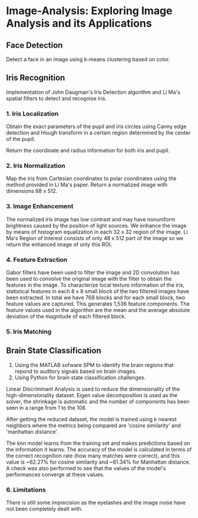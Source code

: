 # Image-Analysis: Exploring Image Analysis and its Applications 

## Face Detection

Detect a face in an image using k-means clustering based on color. 

## Iris Recognition

Implementation of John Daugman's Iris Detection algorithm and Li Ma's spatial filters to detect and recognise iris. 

### 1. Iris Localization

Obtain the exact parameters of the pupil and iris circles using Canny edge detection and Hough transform in a certain region determined by the center of the pupil.

Return the coordinate and radius information for both iris and pupil.

### 2. Iris Normalization

Map the iris from Cartesian coordinates to polar coordinates using the method provided in Li Ma's paper. Return a normalized image with dimensions 68 x 512.


### 3. Image Enhancement

The normalized iris image has low contrast and may have nonuniform brightness caused by the position of light sources. We enhance the image by means of histogram equalization in each 32 x 32 region of the image. Li Ma's Region of Interest consists of only 48 x 512 part of the image so we return the enhanced image of only this ROI.


### 4. Feature Extraction

Gabor filters have been used to filter the image and 2D convolution has been used to convolve the original image with the filter to obtain the features in the image. To characterize local texture information of the iris, statistical features in each 8 x 8 small block of the two filtered images have been extracted. In total we have 768 blocks and for each small block, two feature values are captured. This generates 1,536 feature components. The feature values used in the algorithm are the mean and the average absolute deviation of the magnitude of each filtered block.

### 5. Iris Matching

## Brain State Classification

1. Using the MATLAB sofware SPM to identify the brain regions that repond to auditory signals based on brain images. 
2. Using Python for brain state classification challenges. 

Linear Discriminant Analysis is used to reduce the dimensionality of the high-dimensionality dataset. Eigen value decomposition is used as the solver, the shrinkage is automatic and the number of components has been seen in a range from 1 to the 108.

After getting the reduced dataset, the model is trained using k nearest neighbors where the metrics being compared are 'cosine similarity' and 'manhattan distance'.

The knn model learns from the training set and makes predictions based on the information it learns. The accuracy of the model is calculated in terms of the correct recognition rate (how many matches were correct), and this value is ~62.27% for cosine similarity and ~61.34% for Manhattan distance. A check was also performed to see that the values of the model's performances converge at these values.


### 6. Limitations

There is still some imprecision as the eyelashes and the image noise have not been completely dealt with.


